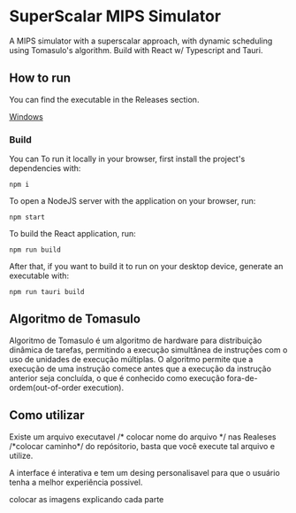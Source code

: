 # SuperScalar MIPS Simulator

A MIPS simulator with a superscalar approach, with dynamic scheduling using Tomasulo's algorithm. Build with React w/ Typescript and Tauri.

## How to run

You can find the executable in the Releases section.

[Windows](https://github.com/leonardovallem/ssm/releases/tag/windows.0.1.0)

### Build

You can
To run it locally in your browser, first install the project's dependencies with:

    npm i

To open a NodeJS server with the application on your browser, run:

    npm start

To build the React application, run:

    npm run build

After that, if you want to build it to run on your desktop device, generate an executable with:

    npm run tauri build

## Algoritmo de Tomasulo
<p> Algoritmo de Tomasulo é um algoritmo de hardware para distribuição dinâmica de tarefas, permitindo a execução simultânea de instruções com o uso de unidades de execução múltiplas. O algoritmo permite que a execução de uma instrução comece antes que a execução da instrução anterior seja concluída, o que é conhecido como execução fora-de-ordem(out-of-order execution).</p>

## Como utilizar
<p> Existe um arquivo executavel /* colocar nome do arquivo */ nas Realeses /*colocar caminho*/ do repósitorio, basta que você execute tal arquivo e utilize.</p>
<p> A interface é interativa e tem um desing personalisavel para que o usuário tenha a melhor experiência possivel.</p>
<p> colocar as imagens explicando cada parte</p>


